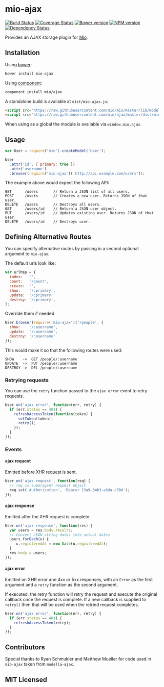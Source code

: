 # mio-ajax

[![Build Status](https://secure.travis-ci.org/mio/ajax.png?branch=master)](http://travis-ci.org/mio/ajax)
[![Coverage Status](https://coveralls.io/repos/mio/ajax/badge.png?branch=master)](https://coveralls.io/r/mio/ajax?branch=master)
[![Bower version](https://badge.fury.io/bo/mio-ajax.png)](http://badge.fury.io/bo/mio-ajax)
[![NPM version](https://badge.fury.io/js/mio-ajax.png)](http://badge.fury.io/js/mio-ajax)
[![Dependency Status](https://david-dm.org/mio/ajax.png)](http://david-dm.org/mio/ajax)

Provides an AJAX storage plugin for [Mio](https://github.com/mio/mio).

## Installation

Using [bower](http://bower.io/):

```sh
bower install mio-ajax
```

Using [component](https://github.com/component/component/):

```sh
component install mio/ajax
```

A standalone build is available at `dist/mio-ajax.js`:

```html
<script src="https://raw.githubusercontent.com/mio/mio/master/lib/model.js"></script>
<script src="https://raw.githubusercontent.com/mio/ajax/master/dist/mio-ajax.js"></script>
```

When using as a global the module is available via `window.mio.ajax`.

## Usage

```javascript
var User = require('mio').createModel('User');

User
  .attr('id', { primary: true })
  .attr('username')
  .browser(require('mio-ajax')('http://api.example.com/users'));
```

The example above would expect the following API:

    GET      /users       // Return a JSON list of all users.
    POST     /users       // Creates a new user. Returns JSON of that user.
    DELETE   /users       // Destroys all users.
    GET      /users/id    // Return a JSON user object.
    PUT      /users/id    // Updates existing user. Returns JSON of that user.
    DELETE   /users/id    // Destroys user.

## Defining Alternative Routes

You can specify alternative routes by passing in a second optional argument to
`mio-ajax`.

The default urls look like:

```javascript
var urlMap = {
  index:   '',
  count:   '/count',
  create:  '',
  show:    '/:primary',
  update:  '/:primary'
  destroy: '/:primary',
};
```

Override them if needed:

```javascript
User.browser(require('mio-ajax')('/people', {
  show:    '/:username',
  update:  '/:username',
  destroy: '/:username'
});
```

This would make it so that the following routes were used:

    SHOW    ->  GET /people/:username
    UPDATE  ->  PUT /people/:username
    DESTROY ->  DEL /people/:username

### Retrying requests

You can use the `retry` function passed to the `ajax error` event to retry
requests.

```javascript
User.on('ajax error', function(err, retry) {
  if (err.status == 401) {
    refreshAccessToken(function(token) {
      setToken(token);
      retry();
    });
  }
});
```

### Events

#### ajax request

Emitted before XHR request is sent.

```javascript
User.on('ajax request', function(req) {
  // req is superagent request object
  req.set('Authorization', 'Bearer 13a9-34b3-a8da-c78d');
});
```

#### ajax response

Emitted after the XHR request is complete.

```javascript
User.on('ajax response', function(res) {
  var users = res.body.results;
  // Convert JSON string dates into actual dates
  users.forEach(u) {
     u.registeredAt = new Date(u.registeredAt);
  }
  res.body = users;
});
```

#### ajax error

Emitted on XHR error and 4xx or 5xx responses, with an `Error` as the first
argument and a `retry` function as the second argument.

If executed, the retry function will retry the request and execute the
original callback once the request is complete. If a new callback is supplied to
`retry()` then that will be used when the retried request completes.

```javascript
User.on('ajax error', function(err, retry) {
  if (err.status == 401) {
    refreshAccessToken(retry);
  }
});
```

## Contributors

Special thanks to Ryan Schmukler and Matthew Mueller for code used in
`mio-ajax` taken from `modella-ajax`.

## MIT Licensed

